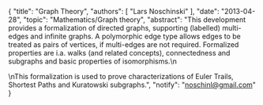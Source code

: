 {
    "title": "Graph Theory",
    "authors": [
        "Lars Noschinski"
    ],
    "date": "2013-04-28",
    "topic": "Mathematics/Graph theory",
    "abstract": "This development provides a formalization of directed graphs, supporting (labelled) multi-edges and infinite graphs. A polymorphic edge type allows edges to be treated as pairs of vertices, if multi-edges are not required. Formalized properties are i.a. walks (and related concepts), connectedness and subgraphs and basic properties of isomorphisms.\n<p>\nThis formalization is used to prove characterizations of Euler Trails, Shortest Paths and Kuratowski subgraphs.",
    "notify": "noschinl@gmail.com"
}